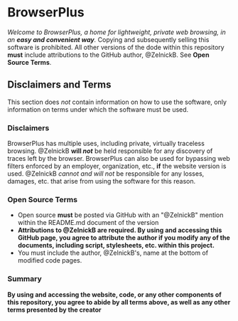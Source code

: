 # BrowserPlus
*Welcome to BrowserPlus, a home for lightweight, private web browsing, in an **easy and convenient way**.*
Copying and subsequently selling this software is prohibited. All other versions of the dode within this repository **must** include attributions to the GitHub author, @ZelnickB. See **Open Source Terms**.
## Disclaimers and Terms
This section does *not* contain information on how to use the software, only information on terms under which the software must be used.
### Disclaimers
BrowserPlus has multiple uses, including private, virtually traceless browsing. @ZelnickB **will *not*** be held responsible for any discovery of traces left by the browser.
BrowserPlus can also be used for bypassing web filters enforced by an employer, organization, etc., **if** the website version is used. @ZelnickB *cannot and will not* be responsible for any losses, damages, etc. that arise from using the software for this reason.
### Open Source Terms
* Open source **must** be posted via GitHub with an "@ZelnickB" mention within the README.md document of the version
* **Attributions to @ZelnickB are required. By using and accessing this GitHub page, you agree to attribute the author if you modify any of the documents, including script, stylesheets, etc. within this project.**
* You must include the author, @ZelnickB's, name at the bottom of modified code pages.
### Summary
**By using and accessing the website, code, or any other components of this repository, you agree to abide by all terms above, as well as any other terms presented by the creator**
